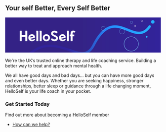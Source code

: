 ## Your self Better, Every Self Better

![a picture of the helloself logo and a squiggly line](https://github.com/helloself/.github/blob/main/assets/banner.png)

We're the UK’s trusted online therapy and life coaching service. Building a better way to treat and approach mental health.

We all have good days and bad days… but you can have more good days and even better days. Whether you are seeking happiness, stronger relationships, better sleep or guidance through a life changing moment, HelloSelf is your life coach in your pocket.

### Get Started Today

Find out more about becoming a HelloSelf member

- [How can we help?](https://www.helloself.com/members/start/what-are-you-here-for)